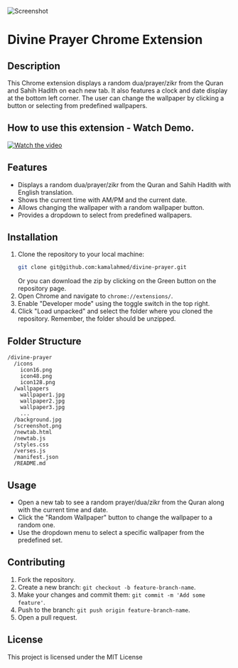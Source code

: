 
![Screenshot](screenshot.png)
# Divine Prayer Chrome Extension
## Description
This Chrome extension displays a random dua/prayer/zikr from the Quran and Sahih Hadith on each new tab. It also features a clock and date display at the bottom left corner. The user can change the wallpaper by clicking a button or selecting from predefined wallpapers.


## How to use this extension - Watch Demo.
[![Watch the video](https://img.youtube.com/vi/rcGMmEGJER0/maxresdefault.jpg)](https://youtu.be/rcGMmEGJER0)



## Features
- Displays a random dua/prayer/zikr from the Quran and Sahih Hadith with English translation.
- Shows the current time with AM/PM and the current date.
- Allows changing the wallpaper with a random wallpaper button.
- Provides a dropdown to select from predefined wallpapers.

## Installation
1. Clone the repository to your local machine:
   ```bash
   git clone git@github.com:kamalahmed/divine-prayer.git
   ```
   Or you can download the zip by clicking on the Green button on the repository page.
2. Open Chrome and navigate to `chrome://extensions/`.
3. Enable "Developer mode" using the toggle switch in the top right.
4. Click "Load unpacked" and select the folder where you cloned the repository. Remember, the folder should be unzipped. 

## Folder Structure
```
/divine-prayer
  /icons
    icon16.png
    icon48.png
    icon128.png
  /wallpapers
    wallpaper1.jpg
    wallpaper2.jpg
    wallpaper3.jpg
    ...
  /background.jpg
  /screenshot.png
  /newtab.html
  /newtab.js
  /styles.css
  /verses.js
  /manifest.json
  /README.md
```

## Usage
- Open a new tab to see a random prayer/dua/zikr from the Quran along with the current time and date.
- Click the "Random Wallpaper" button to change the wallpaper to a random one.
- Use the dropdown menu to select a specific wallpaper from the predefined set.

## Contributing
1. Fork the repository.
2. Create a new branch: `git checkout -b feature-branch-name`.
3. Make your changes and commit them: `git commit -m 'Add some feature'`.
4. Push to the branch: `git push origin feature-branch-name`.
5. Open a pull request.

## License
This project is licensed under the MIT License
